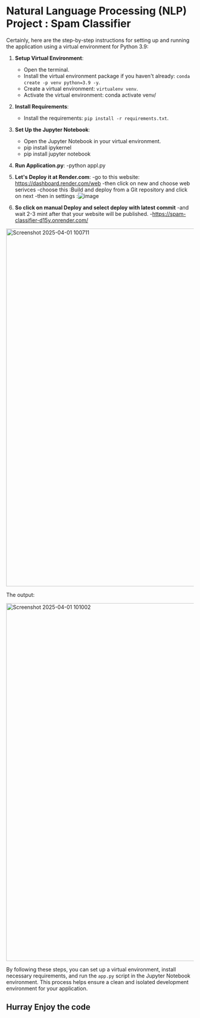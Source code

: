 # Natural Language Processing (NLP) Project : Spam Classifier

Certainly, here are the step-by-step instructions for setting up and running the application using a virtual environment for Python 3.9:

1. **Setup Virtual Environment**:
   - Open the terminal.
   - Install the virtual environment package if you haven't already: `conda create -p venv python=3.9 -y`.
   - Create a virtual environment: `virtualenv venv`.
   - Activate the virtual environment:
    conda activate venv/


2. **Install Requirements**:
   - Install the requirements: `pip install -r requirements.txt`.

3. **Set Up the Jupyter Notebook**:
   - Open the Jupyter Notebook in your virtual environment.
   - pip install ipykernel
   - pip install jupyter notebook

4. **Run Application.py**:
   -python appl.py

5. **Let's Deploy it at Render.com**:
   -go to this website: https://dashboard.render.com/web
   -then click on new and choose web serivces
   -choose this :Build and deploy from a Git repository and click on next
   -then in settings :![image](https://github.com/MasteriNeuron/Spam-Classifier/assets/127201746/7d0493d1-7e0a-46cb-b15e-e3f45f006d1d)


6. **So click on manual Deploy and select deploy with latest commit**
   -and wait 2-3 mint after that your website will be published.
   -https://spam-classifier-d15y.onrender.com/

  <img width="960" alt="Screenshot 2025-04-01 100711" src="https://github.com/user-attachments/assets/ac19e808-267b-4a37-afb9-5833ace89276" />


   The output:
   
<img width="960" alt="Screenshot 2025-04-01 101002" src="https://github.com/user-attachments/assets/17afef94-2614-4a78-8b05-c7acad22d93f" />



By following these steps, you can set up a virtual environment, install necessary requirements, and run the `app.py` script in the Jupyter Notebook environment. This process helps ensure a clean and isolated development environment for your application.

## Hurray Enjoy the code
